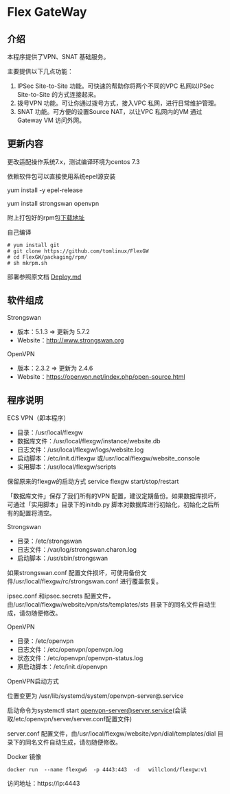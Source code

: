 Flex GateWay
============

介绍
-------

本程序提供了VPN、SNAT 基础服务。

主要提供以下几点功能：

1.  IPSec Site-to-Site 功能。可快速的帮助你将两个不同的VPC 私网以IPSec Site-to-Site 的方式连接起来。
2.  拨号VPN 功能。可让你通过拨号方式，接入VPC 私网，进行日常维护管理。
3.  SNAT 功能。可方便的设置Source NAT，以让VPC 私网内的VM 通过Gateway VM 访问外网。

更新内容
-------
更改适配操作系统7.x，测试编译环境为centos 7.3

依赖软件包可以直接使用系统epel源安装

yum install -y epel-release

yum install strongswan openvpn

附上打包好的rpm包[下载地址]()

自己编译
```
# yum install git
# git clone https://github.com/tomlinux/FlexGW
# cd FlexGW/packaging/rpm/
# sh mkrpm.sh
```

部署参照原文档 [Deploy.md](https://github.com/tomlinux/FlexGW/blob/master/packaging/rpm/Deploy.md)

软件组成
----------

Strongswan

* 版本：5.1.3 => 更新为 5.7.2
* Website：http://www.strongswan.org


OpenVPN

* 版本：2.3.2 => 更新为 2.4.6
* Website：https://openvpn.net/index.php/open-source.html

程序说明
-----------

ECS VPN（即本程序）

* 目录：/usr/local/flexgw
* 数据库文件：/usr/local/flexgw/instance/website.db
* 日志文件：/usr/local/flexgw/logs/website.log
* 启动脚本：/etc/init.d/flexgw 或/usr/local/flexgw/website_console
* 实用脚本：/usr/local/flexgw/scripts

保留原来的flexgw的启动方式 service flexgw start/stop/restart

「数据库文件」保存了我们所有的VPN 配置，建议定期备份。如果数据库损坏，可通过「实用脚本」目录下的initdb.py 脚本对数据库进行初始化，初始化之后所有的配置将清空。

Strongswan

* 目录：/etc/strongswan
* 日志文件：/var/log/strongswan.charon.log
* 启动脚本：/usr/sbin/strongswan

如果strongswan.conf 配置文件损坏，可使用备份文件/usr/local/flexgw/rc/strongswan.conf 进行覆盖恢复。

ipsec.conf 和ipsec.secrets 配置文件，由/usr/local/flexgw/website/vpn/sts/templates/sts 目录下的同名文件自动生成，请勿随便修改。

OpenVPN

* 目录：/etc/openvpn
* 日志文件：/etc/openvpn/openvpn.log
* 状态文件：/etc/openvpn/openvpn-status.log
* 原启动脚本：/etc/init.d/openvpn

OpenVPN启动方式

位置变更为 /usr/lib/systemd/system/openvpn-server@.service

启动命令为systemctl start openvpn-server@server.service(会读取/etc/openvpn/server/server.conf配置文件)

server.conf 配置文件，由/usr/local/flexgw/website/vpn/dial/templates/dial 目录下的同名文件自动生成，请勿随便修改。

Docker 镜像

```
docker run  --name flexgw6  -p 4443:443  -d   willclond/flexgw:v1
```
访问地址：https://ip:4443 

